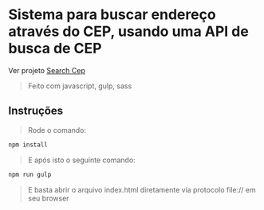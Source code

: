 # Sistema para buscar endereço através do CEP, usando uma API de busca de CEP

Ver projeto [Search Cep](https://search-cep-js.netlify.com/)

> Feito com javascript, gulp, sass

## Instruções

> Rode o comando:

```bash
npm install
```

> E após isto o seguinte comando:

```bash
npm run gulp
```

> E basta abrir o arquivo index.html diretamente via protocolo file:// em seu browser
